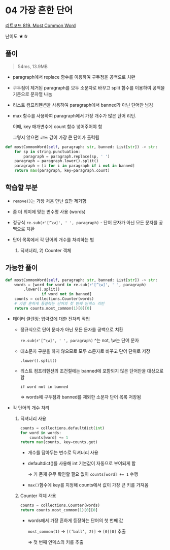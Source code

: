 # 04 가장 흔한 단어

[리트코드 819. Most Common Word](https://leetcode.com/problems/most-common-word/)

난이도 ★☆

## 풀이

> 54ms, 13.9MB
> 
- paragraph에서 replace 함수를 이용하여 구두점을 공백으로 치환
- 구두점이 제거된 paragraph를 모두 소문자로 바꾸고 split 함수를 이용하여 공백을 기준으로 문자열 나눔
- 리스트 컴프리헨션을 사용하여 paragraph에서 banned가 아닌 단어만 남김
- max 함수를 사용하여 paragraph에서 가장 개수가 많은 단어 리턴.
    
    이때, key 매개변수에 count 함수 넣어주어야 함
    
    그렇지 않으면 코드 값이 가장 큰 단어가 출력됨
    

```python
def mostCommonWord(self, paragraph: str, banned: List[str]) -> str:
    for sp in string.punctuation:
        paragraph = paragraph.replace(sp, ' ')
    paragraph = paragraph.lower().split()
    paragraph = [i for i in paragraph if i not in banned]
    return max(paragraph, key=paragraph.count)
```

## 학습할 부분

- `remove()`는 가장 처음 만난 값만 제거함
- 좀 더 의미에 맞는 변수명 사용 (words)
- 정규식 `re.sub(r'[^\w]', ' ', paragraph)` - 단어 문자가 아닌 모든 문자를 공백으로 치환
- 단어 목록에서 각 단어의 개수를 처리하는 법
    
    1) 딕셔너리, 2) Counter 객체
    

## 가능한 풀이

```python
def mostCommonWord(self, paragraph: str, banned: List[str]) -> str:
    words = [word for word in re.sub(r'[^\w]', ' ', paragraph)
        .lower().split()
                if word not in banned]
    counts = collections.Counter(words)
    # 가장 흔하게 등장하는 단어의 첫 번째 인덱스 리턴
    return counts.most_common(1)[0][0]
```

- 데이터 클렌징: 입력값에 대한 전처리 작업
    - 정규식으로 단어 문자가 아닌 모든 문자를 공백으로 치환
        
        `re.sub(r'[^\w]', ' ', paragraph)` ^는 not, \w는 단어 문자
        
    - 대소문자 구분을 하지 않으므로 모두 소문자로 바꾸고 단어 단위로 저장
        
        `.lower().split()`
        
    - 리스트 컴프리헨션의 조건절에는 banned에 포함되지 않은 단어만을 대상으로 함
        
        `if word not in banned`
        
        ⇒ words에 구두점과 banned를 제외한 소문자 단어 목록 저장됨
        
- 각 단어의 개수 처리
    1. 딕셔너리 사용
        
        ```python
        counts = collections.defaultdict(int)
        for word in words:
            counts[word] += 1
        return max(counts, key=counts.get)
        ```
        
        - 개수를 담아두는 변수로 딕셔너리 사용
        - defaultdict()를 사용해 int 기본값이 자동으로 부여되게 함
            
            → 키 존재 유무 확인할 필요 없이 `counts[word] += 1` 수행
            
        - `max()`함수에 key를 지정해 counts에서 값이 가장 큰 키를 가져옴
    2. Counter 객체 사용
        
        ```python
        counts = collections.Counter(words)
        return counts.most_common(1)[0][0]
        ```
        
        - words에서 가장 흔하게 등장하는 단어의 첫 번째 값
            
            `most_common(1)` → `[(’ball’, 2)]` → `[0][0]` 추출
            
            ⇒ 첫 번째 인덱스의 키를 추출

